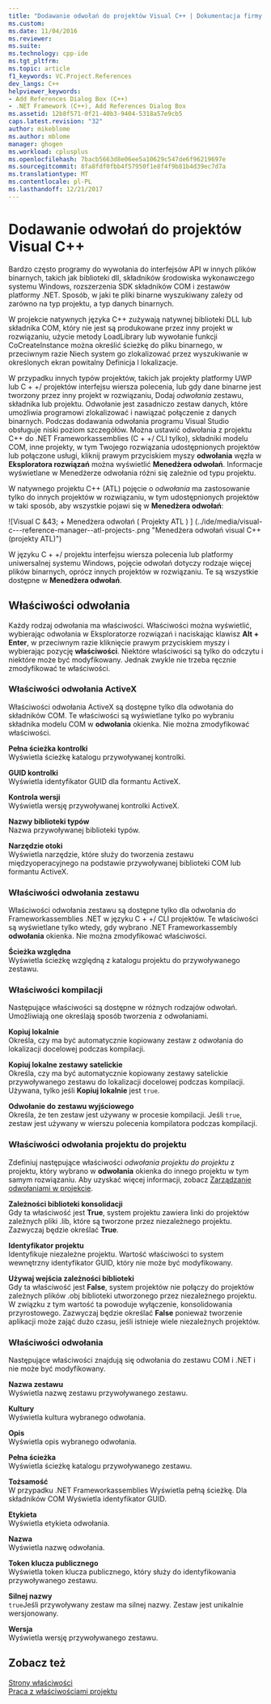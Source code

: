```yaml
---
title: "Dodawanie odwołań do projektów Visual C++ | Dokumentacja firmy Microsoft"
ms.custom: 
ms.date: 11/04/2016
ms.reviewer: 
ms.suite: 
ms.technology: cpp-ide
ms.tgt_pltfrm: 
ms.topic: article
f1_keywords: VC.Project.References
dev_langs: C++
helpviewer_keywords:
- Add References Dialog Box (C++)
- .NET Framework (C++), Add References Dialog Box
ms.assetid: 12b8f571-0f21-40b3-9404-5318a57e9cb5
caps.latest.revision: "32"
author: mikeblome
ms.author: mblome
manager: ghogen
ms.workload: cplusplus
ms.openlocfilehash: 7bacb5663d8e06ee5a10629c547de6f96219697e
ms.sourcegitcommit: 8fa8fdf0fbb4f57950f1e8f4f9b81b4d39ec7d7a
ms.translationtype: MT
ms.contentlocale: pl-PL
ms.lasthandoff: 12/21/2017
---
```

# <a name="adding-references-in-visual-c-projects"></a>Dodawanie odwołań do projektów Visual C++
Bardzo często programy do wywołania do interfejsów API w innych plików binarnych, takich jak biblioteki dll, składników środowiska wykonawczego systemu Windows, rozszerzenia SDK składników COM i zestawów platformy .NET. Sposób, w jaki te pliki binarne wyszukiwany zależy od zarówno na typ projektu, a typ danych binarnych.  
  
 W projekcie natywnych języka C++ zużywają natywnej biblioteki DLL lub składnika COM, który nie jest są produkowane przez inny projekt w rozwiązaniu, użycie metody LoadLibrary lub wywołanie funkcji CoCreateInstance można określić ścieżkę do pliku binarnego, w przeciwnym razie Niech system go zlokalizować przez wyszukiwanie w określonych ekran powitalny Definicja l lokalizacje.  
  
 W przypadku innych typów projektów, takich jak projekty platformy UWP lub C + +/ projektów interfejsu wiersza polecenia, lub gdy dane binarne jest tworzony przez inny projekt w rozwiązaniu, Dodaj *odwołania* zestawu, składnika lub projektu.   Odwołanie jest zasadniczo zestaw danych, które umożliwia programowi zlokalizować i nawiązać połączenie z danych binarnych.       Podczas dodawania odwołania programu Visual Studio obsługuje niski poziom szczegółów. Można ustawić odwołania z projektu C++ do .NET Frameworkassemblies (C + +/ CLI tylko), składniki modelu COM, inne projekty, w tym Twojego rozwiązania udostępnionych projektów lub połączone usługi, kliknij prawym przyciskiem myszy **odwołania** węzła w **Eksploratora rozwiązań** można wyświetlić **Menedżera odwołań**. Informacje wyświetlane w Menedżerze odwołania różni się zależnie od typu projektu.  
  
 W natywnego projektu C++ (ATL) pojęcie o *odwołania* ma zastosowanie tylko do innych projektów w rozwiązaniu, w tym udostępnionych projektów w taki sposób, aby wszystkie pojawi się w **Menedżera odwołań**:  
  
 ![Visual C &43; &#43; Menedżera odwołań &#40; Projekty ATL &#41; ] (../ide/media/visual-c---reference-manager--atl-projects-.png "Menedżera odwołań visual C++ (projekty ATL)")  
  
 W języku C + +/ projektu interfejsu wiersza polecenia lub platformy uniwersalnej systemu Windows, pojęcie odwołań dotyczy rodzaje więcej plików binarnych, oprócz innych projektów w rozwiązaniu.  Te są wszystkie dostępne w **Menedżera odwołań**.
  
## <a name="reference-properties"></a>Właściwości odwołania  
 Każdy rodzaj odwołania ma właściwości. Właściwości można wyświetlić, wybierając odwołania w Eksploratorze rozwiązań i naciskając klawisz **Alt + Enter**, w przeciwnym razie kliknięcie prawym przyciskiem myszy i wybierając pozycję **właściwości**. Niektóre właściwości są tylko do odczytu i niektóre może być modyfikowany. Jednak zwykle nie trzeba ręcznie zmodyfikować te właściwości.  
  
### <a name="activex-reference-properties"></a>Właściwości odwołania ActiveX  
 Właściwości odwołania ActiveX są dostępne tylko dla odwołania do składników COM. Te właściwości są wyświetlane tylko po wybraniu składnika modelu COM w **odwołania** okienka. Nie można zmodyfikować właściwości.  
  
 **Pełna ścieżka kontrolki**  
 Wyświetla ścieżkę katalogu przywoływanej kontrolki.  
  
 **GUID kontrolki**  
 Wyświetla identyfikator GUID dla formantu ActiveX.  
  
 **Kontrola wersji**  
 Wyświetla wersję przywoływanej kontrolki ActiveX.  
  
 **Nazwy biblioteki typów**  
 Nazwa przywoływanej biblioteki typów.  
  
 **Narzędzie otoki**  
 Wyświetla narzędzie, które służy do tworzenia zestawu międzyoperacyjnego na podstawie przywoływanej biblioteki COM lub formantu ActiveX.  
  
### <a name="assembly-reference-properties"></a>Właściwości odwołania zestawu  
 Właściwości odwołania zestawu są dostępne tylko dla odwołania do Frameworkassemblies .NET w języku C + +/ CLI projektów. Te właściwości są wyświetlane tylko wtedy, gdy wybrano .NET Frameworkassembly **odwołania** okienka. Nie można zmodyfikować właściwości.  
  
 **Ścieżka względna**  
 Wyświetla ścieżkę względną z katalogu projektu do przywoływanego zestawu.  
  
### <a name="build-properties"></a>Właściwości kompilacji  
 Następujące właściwości są dostępne w różnych rodzajów odwołań. Umożliwiają one określają sposób tworzenia z odwołaniami.  
  
 **Kopiuj lokalnie**  
 Określa, czy ma być automatycznie kopiowany zestaw z odwołania do lokalizacji docelowej podczas kompilacji.  
  
 **Kopiuj lokalne zestawy satelickie**  
 Określa, czy ma być automatycznie kopiowany zestawy satelickie przywoływanego zestawu do lokalizacji docelowej podczas kompilacji. Używana, tylko jeśli **Kopiuj lokalnie** jest `true`.  
  
 **Odwołanie do zestawu wyjściowego**  
 Określa, że ten zestaw jest używany w procesie kompilacji. Jeśli `true`, zestaw jest używany w wierszu polecenia kompilatora podczas kompilacji.  
  
### <a name="project-to-project-reference-properties"></a>Właściwości odwołania projektu do projektu  
 Zdefiniuj następujące właściwości *odwołania projektu do projektu* z projektu, który wybrano w **odwołania** okienka do innego projektu w tym samym rozwiązaniu. Aby uzyskać więcej informacji, zobacz [Zarządzanie odwołaniami w projekcie](/visualstudio/ide/managing-references-in-a-project).  
  
 **Zależności biblioteki konsolidacji**  
 Gdy ta właściwość jest **True**, system projektu zawiera linki do projektów zależnych pliki .lib, które są tworzone przez niezależnego projektu. Zazwyczaj będzie określać **True**.  
  
 **Identyfikator projektu**  
 Identyfikuje niezależne projektu. Wartość właściwości to system wewnętrzny identyfikator GUID, który nie może być modyfikowany.  
  
 **Używaj wejścia zależności biblioteki**  
 Gdy ta właściwość jest **False**, system projektów nie połączy do projektów zależnych plików .obj biblioteki utworzonego przez niezależnego projektu. W związku z tym wartość ta powoduje wyłączenie, konsolidowania przyrostowego. Zazwyczaj będzie określać **False** ponieważ tworzenie aplikacji może zająć dużo czasu, jeśli istnieje wiele niezależnych projektów.  
  
### <a name="reference-properties"></a>Właściwości odwołania  
 Następujące właściwości znajdują się odwołania do zestawu COM i .NET i nie może być modyfikowany.  
  
 **Nazwa zestawu**  
 Wyświetla nazwę zestawu przywoływanego zestawu.  
  
 **Kultury**  
 Wyświetla kultura wybranego odwołania.  
  
 **Opis**  
 Wyświetla opis wybranego odwołania.  
  
 **Pełna ścieżka**  
 Wyświetla ścieżkę katalogu przywoływanego zestawu.  
  
 **Tożsamość**  
 W przypadku .NET Frameworkassemblies Wyświetla pełną ścieżkę. Dla składników COM Wyświetla identyfikator GUID.  
  
 **Etykieta**  
 Wyświetla etykieta odwołania.  
  
 **Nazwa**  
 Wyświetla nazwę odwołania.  
  
 **Token klucza publicznego**  
 Wyświetla token klucza publicznego, który służy do identyfikowania przywoływanego zestawu.  
  
 **Silnej nazwy**  
 `true`Jeśli przywoływany zestaw ma silnej nazwy. Zestaw jest unikalnie wersjonowany.  
  
 **Wersja**  
 Wyświetla wersję przywoływanego zestawu.  
  
## <a name="see-also"></a>Zobacz też  
 [Strony właściwości](../ide/property-pages-visual-cpp.md)   
 [Praca z właściwościami projektu](../ide/working-with-project-properties.md)